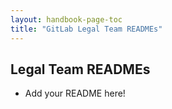 ```yaml
---
layout: handbook-page-toc
title: "GitLab Legal Team READMEs"
---
```


## Legal Team READMEs

- Add your README here!
